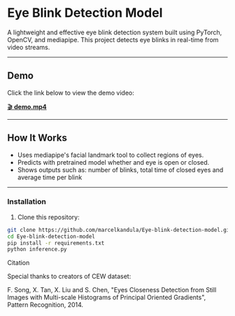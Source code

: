 # Eye Blink Detection Model

A lightweight and effective eye blink detection system built using PyTorch, OpenCV, and mediapipe. This project detects eye blinks in real-time from video streams.

---

##  Demo
 
Click the link below to view the demo video:

[🎬 **demo.mp4**](demo.mp4)


---

##  How It Works

- Uses mediapipe's facial landmark tool to collect regions of eyes.
- Predicts with pretrained model whether and eye is open or closed.
- Shows outputs such as: number of blinks, total time of closed eyes and average time per blink

---


###  Installation

1. Clone this repository:

```bash
git clone https://github.com/marcelkandula/Eye-blink-detection-model.git
cd Eye-blink-detection-model
pip install -r requirements.txt
python inference.py
```

Citation

Special thanks to creators of CEW dataset:

F. Song, X. Tan, X. Liu and S. Chen,
"Eyes Closeness Detection from Still Images with Multi-scale Histograms of Principal Oriented Gradients",
Pattern Recognition, 2014.

